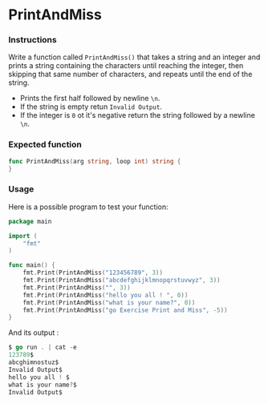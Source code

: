 # PrintAndMiss

### Instructions

Write a function called `PrintAndMiss()` that takes a string and an integer and prints a string containing the characters until reaching the integer, then skipping that same number of characters, and repeats until the end of the string.

- Prints the first half followed by newline `\n`.
- If the string is empty retun `Invalid Output`.
- If the integer is `0` ot it's negative return the string followed by a newline `\n`.


### Expected function

```go
func PrintAndMiss(arg string, loop int) string {
}
```
### Usage

Here is a possible program to test your function:

```go
package main

import (
	"fmt"
)

func main() {
	fmt.Print(PrintAndMiss("123456789", 3))
	fmt.Print(PrintAndMiss("abcdefghijklmnopqrstuvwyz", 3))
	fmt.Print(PrintAndMiss("", 3))
	fmt.Print(PrintAndMiss("hello you all ! ", 0))
	fmt.Print(PrintAndMiss("what is your name?", 0))
	fmt.Print(PrintAndMiss("go Exercise Print and Miss", -5))
}
```

And its output :

```go
$ go run . | cat -e
123789$
abcghimnostuz$
Invalid Output$
hello you all ! $
what is your name?$
Invalid Output$
```